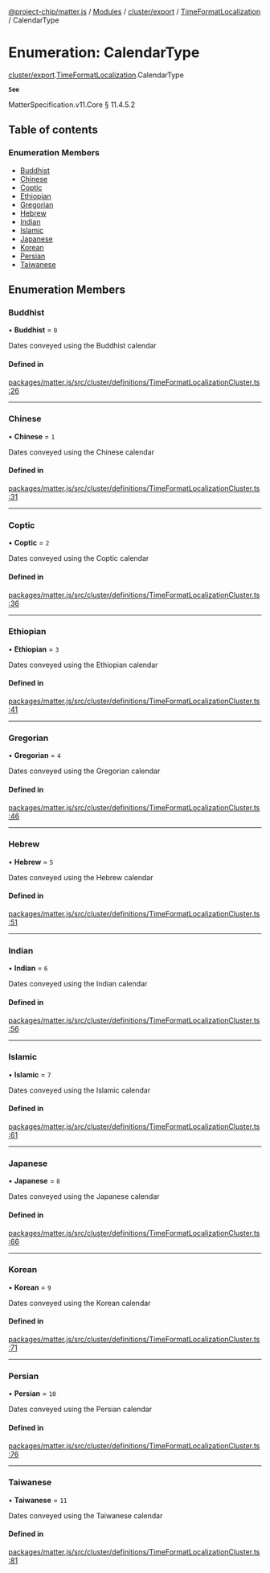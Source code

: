 [@project-chip/matter.js](../README.md) / [Modules](../modules.md) / [cluster/export](../modules/cluster_export.md) / [TimeFormatLocalization](../modules/cluster_export.TimeFormatLocalization.md) / CalendarType

# Enumeration: CalendarType

[cluster/export](../modules/cluster_export.md).[TimeFormatLocalization](../modules/cluster_export.TimeFormatLocalization.md).CalendarType

**`See`**

MatterSpecification.v11.Core § 11.4.5.2

## Table of contents

### Enumeration Members

- [Buddhist](cluster_export.TimeFormatLocalization.CalendarType.md#buddhist)
- [Chinese](cluster_export.TimeFormatLocalization.CalendarType.md#chinese)
- [Coptic](cluster_export.TimeFormatLocalization.CalendarType.md#coptic)
- [Ethiopian](cluster_export.TimeFormatLocalization.CalendarType.md#ethiopian)
- [Gregorian](cluster_export.TimeFormatLocalization.CalendarType.md#gregorian)
- [Hebrew](cluster_export.TimeFormatLocalization.CalendarType.md#hebrew)
- [Indian](cluster_export.TimeFormatLocalization.CalendarType.md#indian)
- [Islamic](cluster_export.TimeFormatLocalization.CalendarType.md#islamic)
- [Japanese](cluster_export.TimeFormatLocalization.CalendarType.md#japanese)
- [Korean](cluster_export.TimeFormatLocalization.CalendarType.md#korean)
- [Persian](cluster_export.TimeFormatLocalization.CalendarType.md#persian)
- [Taiwanese](cluster_export.TimeFormatLocalization.CalendarType.md#taiwanese)

## Enumeration Members

### Buddhist

• **Buddhist** = ``0``

Dates conveyed using the Buddhist calendar

#### Defined in

[packages/matter.js/src/cluster/definitions/TimeFormatLocalizationCluster.ts:26](https://github.com/project-chip/matter.js/blob/2d9f2165d2672864fda3496a6d0d5f93597f82c6/packages/matter.js/src/cluster/definitions/TimeFormatLocalizationCluster.ts#L26)

___

### Chinese

• **Chinese** = ``1``

Dates conveyed using the Chinese calendar

#### Defined in

[packages/matter.js/src/cluster/definitions/TimeFormatLocalizationCluster.ts:31](https://github.com/project-chip/matter.js/blob/2d9f2165d2672864fda3496a6d0d5f93597f82c6/packages/matter.js/src/cluster/definitions/TimeFormatLocalizationCluster.ts#L31)

___

### Coptic

• **Coptic** = ``2``

Dates conveyed using the Coptic calendar

#### Defined in

[packages/matter.js/src/cluster/definitions/TimeFormatLocalizationCluster.ts:36](https://github.com/project-chip/matter.js/blob/2d9f2165d2672864fda3496a6d0d5f93597f82c6/packages/matter.js/src/cluster/definitions/TimeFormatLocalizationCluster.ts#L36)

___

### Ethiopian

• **Ethiopian** = ``3``

Dates conveyed using the Ethiopian calendar

#### Defined in

[packages/matter.js/src/cluster/definitions/TimeFormatLocalizationCluster.ts:41](https://github.com/project-chip/matter.js/blob/2d9f2165d2672864fda3496a6d0d5f93597f82c6/packages/matter.js/src/cluster/definitions/TimeFormatLocalizationCluster.ts#L41)

___

### Gregorian

• **Gregorian** = ``4``

Dates conveyed using the Gregorian calendar

#### Defined in

[packages/matter.js/src/cluster/definitions/TimeFormatLocalizationCluster.ts:46](https://github.com/project-chip/matter.js/blob/2d9f2165d2672864fda3496a6d0d5f93597f82c6/packages/matter.js/src/cluster/definitions/TimeFormatLocalizationCluster.ts#L46)

___

### Hebrew

• **Hebrew** = ``5``

Dates conveyed using the Hebrew calendar

#### Defined in

[packages/matter.js/src/cluster/definitions/TimeFormatLocalizationCluster.ts:51](https://github.com/project-chip/matter.js/blob/2d9f2165d2672864fda3496a6d0d5f93597f82c6/packages/matter.js/src/cluster/definitions/TimeFormatLocalizationCluster.ts#L51)

___

### Indian

• **Indian** = ``6``

Dates conveyed using the Indian calendar

#### Defined in

[packages/matter.js/src/cluster/definitions/TimeFormatLocalizationCluster.ts:56](https://github.com/project-chip/matter.js/blob/2d9f2165d2672864fda3496a6d0d5f93597f82c6/packages/matter.js/src/cluster/definitions/TimeFormatLocalizationCluster.ts#L56)

___

### Islamic

• **Islamic** = ``7``

Dates conveyed using the Islamic calendar

#### Defined in

[packages/matter.js/src/cluster/definitions/TimeFormatLocalizationCluster.ts:61](https://github.com/project-chip/matter.js/blob/2d9f2165d2672864fda3496a6d0d5f93597f82c6/packages/matter.js/src/cluster/definitions/TimeFormatLocalizationCluster.ts#L61)

___

### Japanese

• **Japanese** = ``8``

Dates conveyed using the Japanese calendar

#### Defined in

[packages/matter.js/src/cluster/definitions/TimeFormatLocalizationCluster.ts:66](https://github.com/project-chip/matter.js/blob/2d9f2165d2672864fda3496a6d0d5f93597f82c6/packages/matter.js/src/cluster/definitions/TimeFormatLocalizationCluster.ts#L66)

___

### Korean

• **Korean** = ``9``

Dates conveyed using the Korean calendar

#### Defined in

[packages/matter.js/src/cluster/definitions/TimeFormatLocalizationCluster.ts:71](https://github.com/project-chip/matter.js/blob/2d9f2165d2672864fda3496a6d0d5f93597f82c6/packages/matter.js/src/cluster/definitions/TimeFormatLocalizationCluster.ts#L71)

___

### Persian

• **Persian** = ``10``

Dates conveyed using the Persian calendar

#### Defined in

[packages/matter.js/src/cluster/definitions/TimeFormatLocalizationCluster.ts:76](https://github.com/project-chip/matter.js/blob/2d9f2165d2672864fda3496a6d0d5f93597f82c6/packages/matter.js/src/cluster/definitions/TimeFormatLocalizationCluster.ts#L76)

___

### Taiwanese

• **Taiwanese** = ``11``

Dates conveyed using the Taiwanese calendar

#### Defined in

[packages/matter.js/src/cluster/definitions/TimeFormatLocalizationCluster.ts:81](https://github.com/project-chip/matter.js/blob/2d9f2165d2672864fda3496a6d0d5f93597f82c6/packages/matter.js/src/cluster/definitions/TimeFormatLocalizationCluster.ts#L81)

